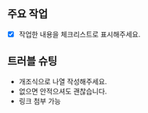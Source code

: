 ## 주요 작업

- [x] 작업한 내용을 체크리스트로 표시해주세요.

## 트러블 슈팅

- 개조식으로 나열 작성해주세요.
- 없으면 안적으셔도 괜찮습니다.
- 링크 첨부 가능
